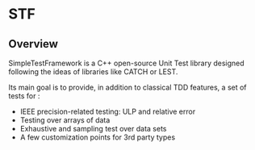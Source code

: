 # STF

## Overview

SimpleTestFramework is a C++ open-source Unit Test library designed following
the ideas of libraries like CATCH or LEST.

Its main goal is to provide, in addition to classical TDD features, a set of
tests for :

- IEEE precision-related testing: ULP and relative error
- Testing over arrays of data
- Exhaustive and sampling test over data sets
- A few customization points for 3rd party types
